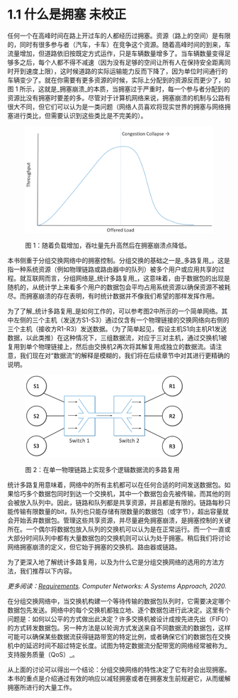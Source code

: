 # 1.1 什么是拥塞 未校正

任何一个在高峰时间在路上开过车的人都经历过拥塞。资源（路上的空间）是有限的，同时有很多参与者（汽车，卡车）在竞争这个资源。随着高峰时间的到来，车流量增加，但道路依旧按既定方式运作，只是车辆数量增多了。当车辆数量变得足够多之后，每个人都不得不减速（因为没有足够的空间让所有人在保持安全距离同时开到速度上限），这时候道路的实际运输能力反而下降了，因为单位时间通行的车辆变少了。就在你需要有更多资源的时候，实际上分配到的资源反而更少了，如图 1 所示，这就是_拥塞崩溃_的本质，当拥塞过于严重时，每一个参与者分配到的资源比没有拥塞时要差的多。尽管对于计算机网络来说，拥塞崩溃的机制与公路有很大不同，但它们可以认为是一类问题（网络人员喜欢将现实世界的拥塞与网络拥塞进行类比，但需要认识到这些类比是不完美的）。

<figure><img src="../.gitbook/assets/image (2) (1) (1) (1).png" alt=""><figcaption><p>图 1：随着负载增加，吞吐量先升高然后在拥塞崩溃点降低。</p></figcaption></figure>

本书侧重于分组交换网络中的拥塞控制。分组交换的基础之一是_多路复用_，这是指一种系统资源（例如物理链路或路由器中的队列）被多个用户或应用共享的过程。就互联网而言，分组网络是_统计多路复用_，这意味着，由于数据包的出现是随机的，从统计学上来看多个用户的数据包会平均占用系统资源以确保资源不被耗尽。而拥塞崩溃的存在表明，有时统计数据并不像我们希望的那样发挥作用。

为了了解_统计多路复用_是如何工作的，可以参考图2中所示的一个简单网络。其中左侧的三个主机（发送方S1-S3）通过仅含有一个物理链接的交换网络向右侧的三个主机（接收方R1-R3）发送数据。（为了简单起见，假设主机S1向主机R1发送数据，以此类推）在这种情况下，三组数据流，对应于三对主机，通过交换机1被复用到单个物理链接上，然后由交换机2再次将其解复用成独立的数据流。请注意，我们现在对“数据流”的解释是模糊的，我们将在后续章节中对其进行更精确的说明。

<figure><img src="../.gitbook/assets/image (1) (1) (1) (1) (1) (1) (1) (1).png" alt="" width="358"><figcaption><p>图 2：在单一物理链路上实现多个逻辑数据流的多路复用</p></figcaption></figure>

统计多路复用意味着，网络中的所有主机都可以在任何合适的时间发送数据包。如果恰巧多个数据包同时到达一个交换机，其中一个数据包会先被传输，而其他的则会被放入队列中。因此，链路和队列都是共享资源，并且都是有限的。链路每秒只能传输有限数量的bit，队列也只能存储有限数量的数据包（或字节），超出容量就会开始丢弃数据包。管理这些共享资源，并尽量避免拥塞崩溃，是拥塞控制的关键所在。一个偶尔将数据包放入队列的交换机可以认为是在正常运行。而一个一直或大部分时间队列中都有大量数据包的交换机则可以认为处于拥塞。稍后我们将讨论网络拥塞崩溃的定义，但它始于拥塞的交换机、路由器或链路。

为了更深入地了解统计多路复用，以及为什么它是分组交换网络的选用的方法方法，我们推荐以下内容。

_更多阅读：_[_Requirements_](https://book.systemsapproach.org/foundation/requirements.html)_. Computer Networks: A Systems Approach, 2020._

在分组交换网络中，当交换机构建一个等待传输的数据包队列时，它需要决定哪个数据包先发送。网络中的每个交换机都独立地、逐个数据包进行此决定。这里有个问题是：如何以公平的方式做出此决定？许多交换机被设计成按先进先出（FIFO）的方式转发数据包。另一种方法是以轮询方式发送来自不同数据流的数据包，这样可能可以确保某些数据流获得链路带宽的特定比例，或者确保它们的数据包在交换机中的延迟时间不超过特定长度。试图为特定数据流分配带宽的网络经常被称为_支持服务质量（QoS）_。

从上面的讨论可以得出一个结论：分组交换网络的特性决定了它有时会出现拥塞。本书的重点是介绍通过有效的响应以减轻拥塞或者在拥塞发生前规避它，从而缓解拥塞所进行的大量工作。
